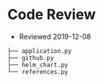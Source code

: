 # Code Review

- Reviewed 2019-12-08
```
├── application.py
├── github.py
├── helm_chart.py
└── references.py
```
